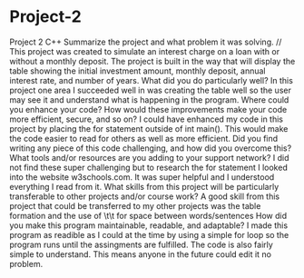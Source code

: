 # Project-2
Project 2 C++
Summarize the project and what problem it was solving.
// This project was created to simulate an interest charge on a loan with or without a monthly deposit. The project is built in the way that will display the table showing the initial investment amount, monthly deposit, annual interest rate, and number of years. 
What did you do particularly well?
In this project one area I succeeded well in was creating the table well so the user may see it and understand what is happening in the program. 
Where could you enhance your code? How would these improvements make your code more efficient, secure, and so on?
I could have enhanced my code in this project by placing the for statement outside of int main(). This would make the code easier to read for others as well as more efficient. 
Did you find writing any piece of this code challenging, and how did you overcome this? What tools and/or resources are you adding to your support network?
I did not find these super challenging but to research the for statement I looked into the website w3schools.com. It was super helpful and I understood everything I read from it. 
What skills from this project will be particularly transferable to other projects and/or course work?
A good skill from this project that could be transferred to my other projects was the table formation and the use of \t\t for space between words/sentences 
How did you make this program maintainable, readable, and adaptable?
I made this program as readible as I could at the time by using a simple for loop so the program runs until the assingments are fulfilled. The code is also fairly simple to understand. This means anyone in the future could edit it no problem. 

